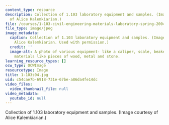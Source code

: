 ```yaml
---
content_type: resource
description: Collection of 1.103 laboratory equipment and samples. (Image courtesy
  of Alice Kalemkiarian.)
file: /courses/1-103-civil-engineering-materials-laboratory-spring-2004/c54cae7b6918731e67bea86da4fe14dc_1-103s04.jpg
file_type: image/jpeg
image_metadata:
  caption: Collection of 1.103 laboratory equipment and samples. (Image courtesy of
    Alice Kalemkiarian. Used with permission.)
  credit: ''
  image-alt: A photo of various equipment- like a caliper, scale, beaker with sample
    materials like pieces of wood, metal and stone.
learning_resource_types: []
ocw_type: OCWImage
resourcetype: Image
title: 1-103s04.jpg
uid: c54cae7b-6918-731e-67be-a86da4fe14dc
video_files:
  video_thumbnail_file: null
video_metadata:
  youtube_id: null
---
```

Collection of 1.103 laboratory equipment and samples. (Image courtesy of Alice Kalemkiarian.)

